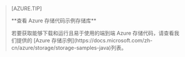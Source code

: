 > [AZURE.TIP]
> <p>**查看 Azure 存储代码示例存储库**
> <p>若要获取能够下载和运行且易于使用的端到端 Azure 存储代码，请查看我们提供的 [Azure 存储示例](https://docs.microsoft.com/zh-cn/azure/storage/storage-samples-java)列表。

<!---HONumber=Mooncake_0313_2017-->